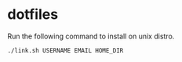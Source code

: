 # dotfiles
Run the following command to install on unix distro.

```./link.sh USERNAME EMAIL HOME_DIR```
